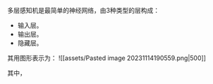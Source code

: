 多层感知机是最简单的神经网络，由3种类型的层构成：
- 输入层。
- 输出层。
- 隐藏层。

其用图形表示为：
![[assets/Pasted image 20231114190559.png|500]]

其中，